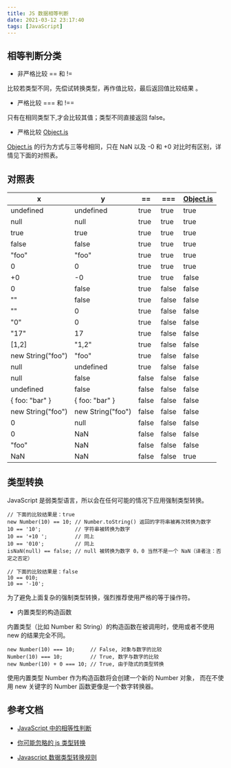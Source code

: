 ```yaml
---
title: JS 数据相等判断
date: 2021-03-12 23:17:40
tags: [JavaScript]
---
```


## 相等判断分类

* 非严格比较 == 和 != 

比较若类型不同，先偿试转换类型，再作值比较，最后返回值比较结果 。


* 严格比较 === 和 !== 

只有在相同类型下,才会比较其值；类型不同直接返回 false。


* 严格比较 [Object.is](https://developer.mozilla.org/en-US/docs/Web/JavaScript/Reference/Global_Objects/Object/is)

[Object.is](https://developer.mozilla.org/en-US/docs/Web/JavaScript/Reference/Global_Objects/Object/is) 的行为方式与三等号相同，只在 NaN 以及 -0 和 +0 对比时有区别，详情见下面的对照表。

<!-- more -->

## 对照表

| x                 | y                 | ==    | ===   | [Object.is](https://developer.mozilla.org/en-US/docs/Web/JavaScript/Reference/Global_Objects/Object/is) |
| ----------------- | ----------------- | ----- | ----- | ------------------------------------------------------------ |
| undefined         | undefined         | true  | true  | true                                                         |
| null              | null              | true  | true  | true                                                         |
| true              | true              | true  | true  | true                                                         |
| false             | false             | true  | true  | true                                                         |
| "foo"             | "foo"             | true  | true  | true                                                         |
| 0                 | 0                 | true  | true  | true                                                         |
| +0                | -0                | true  | true  | false                                                        |
| 0                 | false             | true  | false | false                                                        |
| ""                | false             | true  | false | false                                                        |
| ""                | 0                 | true  | false | false                                                        |
| "0"               | 0                 | true  | false | false                                                        |
| "17"              | 17                | true  | false | false                                                        |
| [1,2]             | "1,2"             | true  | false | false                                                        |
| new String("foo") | "foo"             | true  | false | false                                                        |
| null              | undefined         | true  | false | false                                                        |
| null              | false             | false | false | false                                                        |
| undefined         | false             | false | false | false                                                        |
| { foo: "bar" }    | { foo: "bar" }    | false | false | false                                                        |
| new String("foo") | new String("foo") | false | false | false                                                        |
| 0                 | null              | false | false | false                                                        |
| 0                 | NaN               | false | false | false                                                        |
| "foo"             | NaN               | false | false | false                                                        |
| NaN               | NaN               | false | false | true                                                         |

## 类型转换

JavaScript 是弱类型语言，所以会在任何可能的情况下应用强制类型转换。

```
// 下面的比较结果是：true
new Number(10) == 10; // Number.toString() 返回的字符串被再次转换为数字
10 == '10';           // 字符串被转换为数字
10 == '+10 ';         // 同上
10 == '010';          // 同上 
isNaN(null) == false; // null 被转换为数字 0，0 当然不是一个 NaN（译者注：否定之否定）

// 下面的比较结果是：false
10 == 010;
10 == '-10';
```

为了避免上面复杂的强制类型转换，强烈推荐使用严格的等于操作符。

* 内置类型的构造函数

内置类型（比如 Number 和 String）的构造函数在被调用时，使用或者不使用 new 的结果完全不同。

```
new Number(10) === 10;     // False, 对象与数字的比较
Number(10) === 10;         // True, 数字与数字的比较
new Number(10) + 0 === 10; // True, 由于隐式的类型转换
```

使用内置类型 Number 作为构造函数将会创建一个新的 Number 对象， 而在不使用 new 关键字的 Number 函数更像是一个数字转换器。

## 参考文档

* [JavaScript 中的相等性判断](https://developer.mozilla.org/zh-CN/docs/Web/JavaScript/Equality_comparisons_and_sameness)

* [你可能忽略的 js 类型转换](https://juejin.im/post/5b076c006fb9a07aa43c9fda)

* [Javascript 数据类型转换规则](https://www.cnblogs.com/wangmeijian/p/4639112.html)